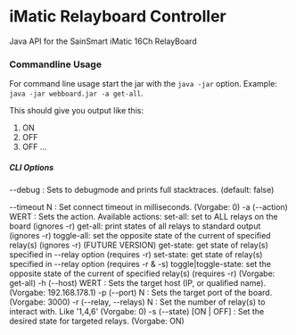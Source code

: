 # iMatic Relayboard Controller
Java API for the SainSmart iMatic 16Ch RelayBoard

### Commandline Usage
For command line usage start the jar with the `java -jar` option.
Example: `java -jar webboard.jar -a get-all`.

This should give you output like this:
1. ON
2. OFF
3. OFF
... 

##### CLI Options

 --debug                  : Sets to debugmode and prints full stacktraces.
                            (default: false)
                            
 --timeout N              : Set connect timeout in milliseconds. (Vorgabe: 0)
 -a (--action) WERT       : Sets the action. Available actions:
                             set-all: set <state> to ALL relays on the board
                            (ignores -r)
                             get-all: print states of all relays to standard
                            output (ignores -r)
                             toggle-all: set the opposite state of the current
                            of specified relay(s) (ignores -r) (FUTURE VERSION)
                             get-state: get state of relay(s) specified in
                            --relay option (requires -r)
                             set-state: get state of relay(s) specified in
                            --relay option (requires -r & -s)
                             toggle|toggle-state: set the opposite state of the
                            current of specified relay(s) (requires -r)
                            (Vorgabe: get-all)
 -h (--host) WERT         : Sets the target host (IP, or qualified name).
                            (Vorgabe: 192.168.178.1)
 -p (--port) N            : Sets the target port of the board. (Vorgabe: 3000)
 -r (--relay, --relays) N : Set the number of relay(s) to interact with. Like
                            '1,4,6' (Vorgabe: 0)
 -s (--state) [ON | OFF]  : Set the desired state for targeted relays.
                            (Vorgabe: ON)